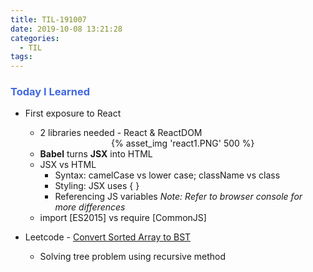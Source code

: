 ```yaml
---
title: TIL-191007
date: 2019-10-08 13:21:28
categories:
  - TIL
tags:
---
```


### <span style="color:royalblue"> Today I Learned 

- First exposure to React
    - 2 libraries needed - React & ReactDOM
        <center>
        {% asset_img 'react1.PNG' 500 %}
        </center>
          <!-- more -->
    - __Babel__ turns __JSX__ into HTML
    - JSX vs HTML
        - Syntax: camelCase vs lower case; className vs class
        - Styling: JSX uses { }
        - Referencing JS variables
        _Note: Refer to browser console for more differences_
    - import [ES2015] vs require [CommonJS]

- Leetcode - [Convert Sorted Array to BST](./convert-sorted-array-to-binary-search-tree)
    - Solving tree problem using recursive method